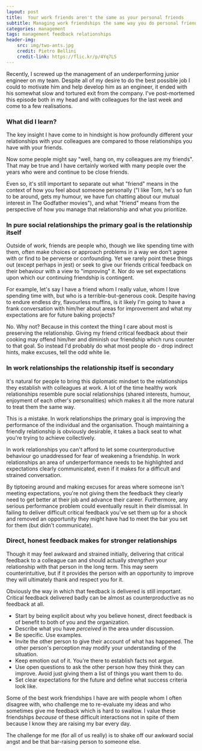 ```yaml
---
layout: post
title:  Your work friends aren't the same as your personal friends
subtitle: Managing work friendships the same way you do personal friendships is common and preventable misstep
categories: management
tags: management feedback relationships
header-img:
    src: img/two-ants.jpg
    credit: Pietro Bellini
    credit-link: https://flic.kr/p/4Yq7LS
---
```


Recently, I screwed up the management of an underperforming junior engineer on my team. Despite all of my desire to do the best possible job I could to motivate him and help develop him as an engineer, it ended with his somewhat slow and tortured exit from the company. I've post-mortemed this episode both in my head and with colleagues for the last week and come to a few realisations.

### What did I learn?

The key insight I have come to in hindsight is how profoundly different your relationships with your colleagues are compared to those relationships you have with your friends.

Now some people might say "well, hang on, my colleagues are my friends". That may be true and I have certainly worked with many people over the years who were and continue to be close friends.

Even so, it's still important to separate out what "friend" means in the context of how you feel about someone personally ("I like Tom, he's so fun to be around, gets my humour, we have fun chatting about our mutual interest in The Godfather movies"), and what "friend" means from the perspective of how you manage that relationship and what you prioritize.

### In pure social relationships the primary goal is the relationship itself

Outside of work, friends are people who, though we like spending time with them, often make choices or approach problems in a way we don't agree with or find to be perverse or confounding. Yet we rarely point these things out (except perhaps in jest) or seek to give our friends critical feedback on their behaviour with a view to "improving" it. Nor do we set expectations upon which our continuing friendship is contingent.

For example, let's say I have a friend whom I really value, whom I love spending time with, but who is a terrible-but-generous cook. Despite having to endure endless dry, flavourless muffins, is it likely I'm going to have a frank conversation with him/her about areas for improvement and what my expectations are for future baking projects?

No. Why not? Because in this context the thing I care about most is preserving the relationship. Giving my friend critical feedback about their cooking may offend him/her and diminish our friendship which runs counter to that goal. So instead I'd probably do what most people do - drop indirect hints, make excuses, tell the odd white lie.

### In work relationships the relationship itself is secondary

It's natural for people to bring this diplomatic mindset to the relationships they establish with colleagues at work. A lot of the time healthy work relationships resemble pure social relationships (shared interests, humour, enjoyment of each other's personalities) which makes it all the more natural to treat them the same way.

This is a mistake. In work relationships the primary goal is improving the performance of the individual and the organisation. Though maintaining a friendly relationship is obviously desirable, it takes a back seat to what you're trying to achieve collectively.

In work relationships you can't afford to let some counterproductive behaviour go unaddressed for fear of weakening a friendship. In work relationships an area of underperformance needs to be highlighted and expectations clearly communicated, even if it makes for a difficult and strained conversation.

By tiptoeing around and making excuses for areas where someone isn't meeting expectations, you're not giving them the feedback they clearly need to get better at their job and advance their career. Furthermore, any serious performance problem could eventually result in their dismissal. In failing to deliver difficult critical feedback you've set them up for a shock and removed an opportunity they might have had to meet the bar you set for them (but didn't communicate).

### Direct, honest feedback makes for stronger relationships

Though it may feel awkward and strained initially, delivering that critical feedback to a colleague can and should actually _strengthen_ your relationship with that person in the long term. This may seem counterintuitive, but if it provides the person with an opportunity to improve they will ultimately thank and respect you for it.

Obviously the way in which that feedback is delivered is still important. Critical feedback delivered badly can be almost as counterproductive as no feedback at all.

 - Start by being explicit about why you believe honest, direct feedback is of benefit to both of you and the organization.
 - Describe what you have _perceived_ in the area under discussion.
 - Be specific. Use examples.
 - Invite the other person to give their account of what has happened. The other person's perception may modify your understanding of the situation.
 - Keep emotion out of it. You're there to establish facts not argue.
 - Use open questions to ask the other person how they think they can improve. Avoid just giving them a list of things you want them to do.
 - Set clear expectations for the future and define what success criteria look like.

Some of the best work friendships I have are with people whom I often disagree with, who challenge me to re-evaluate my ideas and who sometimes give me feedback which is hard to swallow. I value these friendships _because_ of these difficult interactions not in spite of them because I know they are raising my bar every day.

The challenge for me (for all of us really) is to shake off our awkward social angst and be that bar-raising person to someone else.
